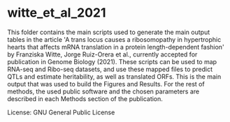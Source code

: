 # witte_et_al_2021
This folder contains the main scripts used to generate the main output tables in the article 'A trans locus causes a ribosomopathy in hypertrophic hearts that affects mRNA translation in a protein length-dependent fashion' by Franziska Witte, Jorge Ruiz-Orera et al., currently accepted for publication in Genome Biology (2021). These scripts can be used to map RNA-seq and Ribo-seq datasets, and use these mapped files to predict QTLs and estimate heritability, as well as translated ORFs. This is the main output that was used to build the Figures and Results. For the rest of methods, the used public software and the chosen parameters are described in each Methods section of the publication.

License: GNU General Public License
